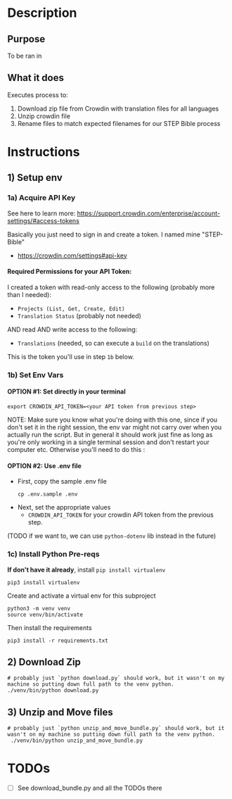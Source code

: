 # Description
## Purpose
To be ran in 

## What it does
Executes process to:
1) Download zip file from Crowdin with translation files for all languages
2) Unzip crowdin file 
3) Rename files to match expected filenames for our STEP Bible process


# Instructions
## 1) Setup env
### 1a) Acquire API Key
See here to learn more: https://support.crowdin.com/enterprise/account-settings/#access-tokens

Basically you just need to sign in and create a token. I named mine "STEP-Bible"
- https://crowdin.com/settings#api-key
    
#### Required Permissions for your API Token: 
I created a token with read-only access to the following (probably more than I needed):
- `Projects (List, Get, Create, Edit)`
- `Translation Status` (probably not needed)

AND read AND write access to the following: 
- `Translations` (needed, so can execute a `build` on the translations)

This is the token you'll use in step `1b` below. 

### 1b) Set Env Vars


#### OPTION #1: Set directly in your terminal

```
export CROWDIN_API_TOKEN=<your API token from previous step>
```

NOTE: Make sure you know what you're doing with this one, since if you don't set it in the right session, the env var might not carry over when you actually run the script. But in general it should work just fine as long as you're only working in a single terminal session and don't restart your computer etc. Otherwise you'll need to do this : 

#### OPTION #2: Use .env file
- First, copy the sample .env file
    ```
    cp .env.sample .env 
    ```
- Next, set the appropriate values
    - `CROWDIN_API_TOKEN` for your crowdin API token from the previous step. 

(TODO if we want to, we can use `python-dotenv` lib instead in the future)

### 1c) Install Python Pre-reqs
**If don't have it already**, install `pip install virtualenv`
```
pip3 install virtualenv
```

Create and activate a virtual env for this subproject
```
python3 -m venv venv
source venv/bin/activate
```

Then install the requirements
```
pip3 install -r requirements.txt
```

## 2) Download Zip
```
# probably just `python download.py` should work, but it wasn't on my machine so putting down full path to the venv python. 
./venv/bin/python download.py
```


## 3) Unzip and Move files
```
# probably just `python unzip_and_move_bundle.py` should work, but it wasn't on my machine so putting down full path to the venv python. 
 ./venv/bin/python unzip_and_move_bundle.py
```


# TODOs
- [ ] See download_bundle.py and all the TODOs there
